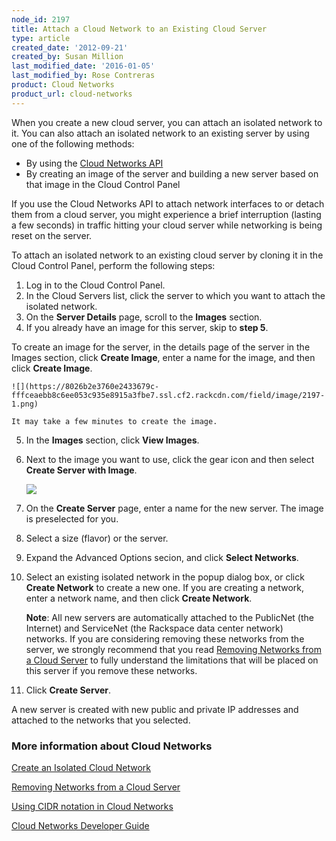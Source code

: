 ```yaml
---
node_id: 2197
title: Attach a Cloud Network to an Existing Cloud Server
type: article
created_date: '2012-09-21'
created_by: Susan Million
last_modified_date: '2016-01-05'
last_modified_by: Rose Contreras
product: Cloud Networks
product_url: cloud-networks
---
```


When you create a new cloud server, you can attach an isolated network
to it. You can also attach an isolated network to an existing server by
using one of the following methods:

-   By using the [Cloud Networks API](http://docs.rackspace.com/networks/api/v2/cn-devguide/content/ch_preface.html)
-   By creating an image of the server and building a new server based
    on that image in the Cloud Control Panel

If you use the Cloud Networks API to attach network interfaces to or
detach them from a cloud server, you might experience a brief
interruption (lasting a few seconds) in traffic hitting your cloud
server while networking is being reset on the server.

To attach an isolated network to an existing cloud server by cloning it
in the Cloud Control Panel, perform the following steps:

1.  Log in to the Cloud Control Panel.
2.  In the Cloud Servers list, click the server to which you want to
    attach the isolated network.
3.  On the **Server Details** page, scroll to the **Images** section.
4.  If you already have an image for this server, skip to **step 5**.

  To create an image for the server, in the details page
    of the server in the Images section, click **Create Image**, enter a
    name for the image, and then click **Create Image**.

    ![](https://8026b2e3760e2433679c-fffceaebb8c6ee053c935e8915a3fbe7.ssl.cf2.rackcdn.com/field/image/2197-1.png)

    It may take a few minutes to create the image.

5.  In the **Images** section, click **View Images**.
6.  Next to the image you want to use, click the gear icon and then
    select **Create Server with Image**.

    ![](/knowledge_center/sites/default/files/field/image/Create%20Server%20from%20Image%20for%20Cloud%20Networks_1.png)

7.  On the **Create Server** page, enter a name for the new server. The
    image is preselected for you.
8.  Select a size (flavor) or the server.
9.  Expand the Advanced Options secion, and click **Select Networks**.
10. Select an existing isolated network in the popup dialog box, or
    click **Create Network** to create a new one. If you are creating a
    network, enter a network name, and then click **Create Network**.

    **Note**: All new servers are automatically attached to the
    PublicNet (the Internet) and ServiceNet (the Rackspace data
    center network) networks. If you are considering removing these
    networks from the server, we strongly recommend that you read
    [Removing Networks from a Cloud Server](/how-to/removing-networks-from-a-cloud-server)
    to fully understand the limitations that will be placed on this
    server if you remove these networks.

11. Click **Create Server**.

A new server is created with new public and private IP addresses and
attached to the networks that you selected.

### More information about Cloud Networks

[Create an Isolated Cloud Network](/how-to/create-an-isolated-cloud-network-and-attach-it-to-a-server)

[Removing Networks from a Cloud Server](/how-to/removing-networks-from-a-cloud-server)

[Using CIDR notation in Cloud Networks](/how-to/using-cidr-notation-in-cloud-networks)

[Cloud Networks Developer Guide](https://developer.rackspace.com/docs/cloud-networks/v2/developer-guide/)
